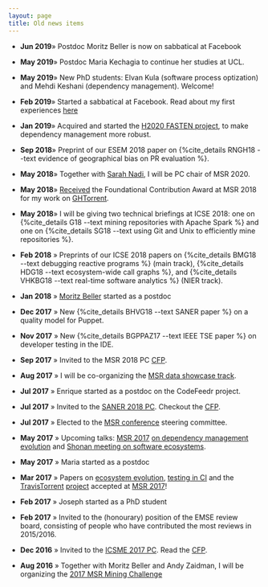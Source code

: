 ```yaml
---
layout: page
title: Old news items
---
```


* **Jun 2019**&raquo; Postdoc Moritz Beller is now on sabbatical at Facebook
* **May 2019**&raquo; Postdoc Maria Kechagia to continue her studies at UCL.
* **May 2019**&raquo; New PhD students: Elvan Kula (software process optization) and Mehdi Keshani (dependency management). Welcome!
* **Feb 2019**&raquo; Started a sabbatical at Facebook. Read about my
  first experiences [here](https://t.co/9bX8CGwyIm)
* **Jan 2019**&raquo; Acquired and started the [H2020 FASTEN project](http://fasten-project.eu), to make dependency management more robust.
* **Sep 2018**&raquo;  Preprint of our ESEM 2018 paper on {%cite_details RNGH18 --text evidence of geographical bias on PR evaluation %}.
* **May 2018**&raquo; Together with [Sarah Nadi](http://sarahnadi.org), I will be PC chair of MSR 2020.
* **May 2018**&raquo; [Received](https://twitter.com/msrconf/status/1001379036646531072) the Foundational Contribution Award at MSR 2018 for my work on [GHTorrent](http://ghtorrent.org).
* **May 2018**&raquo; I will be giving two technical briefings at ICSE 2018:
one on {%cite_details G18 --text mining repositories with Apache Spark %} and
one on {%cite_details SG18 --text using Git and Unix to efficiently mine repositories %}.
* **Feb 2018** &raquo; Preprints of our ICSE 2018 papers on
  {%cite_details BMG18 --text debugging reactive programs %} (main track),
  {%cite_details HDG18 --text ecosystem-wide call graphs %}, and
  {%cite_details VHKBG18 --text real-time software analytics %} (NIER track).

* **Jan 2018** &raquo; [Moritz Beller](https://inventitech.com) started as a
  postdoc
* **Dec 2017** &raquo; New {%cite_details BHVG18 --text SANER paper %} on
a quality model for Puppet.
* **Nov 2017** &raquo; New {%cite_details BGPPAZ17 --text IEEE TSE paper %} on developer testing in the IDE.
* **Sep 2017** &raquo; Invited to the MSR 2018 PC [CFP](https://conf.researchr.org/track/msr-2018/msr-2018-papers).
* **Aug 2017** &raquo; I will be co-organizing the [MSR data showcase track](http://conf.researchr.org/track/msr-2018/msr-2018-papers#Data-Showcase).
* **Jul 2017** &raquo; Enrique started as a postdoc on the CodeFeedr project.
* **Jul 2017** &raquo; Invited to the [SANER 2018 PC](http://saner.unimol.it/restrack.php?p=Research%20Track). Checkout the [CFP](http://saner.unimol.it/restrack.php?p=Research%20Track).
* **Jul 2017** &raquo; Elected to the [MSR conference](http://msrconf.org) steering committee.
* **May 2017** &raquo; Upcoming talks: [MSR 2017](http://2017.msrconf.org/) [on
  dependency management evolution](/bibliography/KGDP17.html) and [Shonan meeting on software ecosystems](http://shonan.nii.ac.jp/seminar/099/).
* **May 2017** &raquo; Maria started as a postdoc
* **Mar 2017** &raquo; Papers on [ecosystem
  evolution](/bibliography/KGDP17.html), [testing in CI](/bibliography/BGZ17.html)
  and the [TravisTorrent](/bibliography/BGZ17.html) [project](https://travistorrent.testroots.org) accepted at [MSR 2017](http://2017.msrconf.org)!
* **Feb 2017** &raquo; Joseph started as a PhD student
* **Feb 2017** &raquo; Invited to the (honourary) position of the EMSE
review board, consisting of people who have contributed the most reviews in 2015/2016.
* **Dec 2016** &raquo; Invited to the [ICSME 2017 PC](https://icsme2017.github.io/Program%20Committee.html). Read the [CFP](https://icsme2017.github.io/cfp/ResearchTrackCFP.html).
* **Aug 2016** &raquo; Together with Moritz Beller and Andy Zaidman, I will
be organizing the [2017 MSR Mining Challenge](http://2017.msrconf.org/#/challenge)
